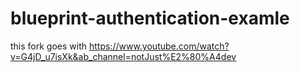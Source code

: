 # blueprint-authentication-examle
this fork goes with https://www.youtube.com/watch?v=G4jD_u7isXk&ab_channel=notJust%E2%80%A4dev
